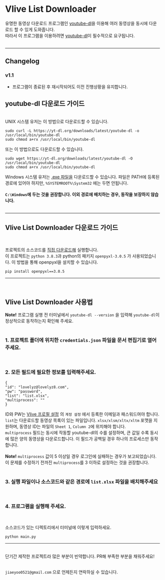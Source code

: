 # Vlive List Downloader
유명한 동영상 다운로드 프로그램인 [youtube-dl]('https://github.com/ytdl-org/youtube-dl')을 이용해 여러 동영상을 동시에 다운로드 할 수 있게 도와줍니다.
<br/>
따라서 이 프로그램을 이용하려면 [youtube-dl]('https://github.com/ytdl-org/youtube-dl')이 필수적으로 요구됩니다.
<br/><br/>
***
## Changelog

### v1.1

 - 프로그램이 종료된 후 재시작되어도 이전 진행상황을 유지합니다.

## youtube-dl 다운로드 가이드
<br/>
UNIX 시스템 유저는 이 방법으로 다운로드할 수 있습니다.

    sudo curl -L https://yt-dl.org/downloads/latest/youtube-dl -o /usr/local/bin/youtube-dl
    sudo chmod a+rx /usr/local/bin/youtube-dl
또는 이 방법으로도 다운로드할 수 있습니다.

    sudo wget https://yt-dl.org/downloads/latest/youtube-dl -O /usr/local/bin/youtube-dl
    sudo chmod a+rx /usr/local/bin/youtube-dl
Windows 시스템 유저는 [.exe 파일을](https://yt-dl.org/latest/youtube-dl.exe) 다운로드할 수 있습니다. 파일은 PATH에 등록된 경로에 있어야 하지만, `%SYSTEMROOT%\System32` 에는 두면 안됩니다.<br/><br/>
**`C:\Windows`에 두는 것을 권장합니다. 이외 경로에 배치하는 경우, 동작을 보장하지 않습니다.**
<br/>
<br/>
***
## Vlive List Downloader 다운로드 가이드
<br/>

프로젝트의 소스코드를 [직접 다운로드해]('https://github.com/') 실행합니다.<br/>
이 프로젝트는 `python 3.8.3`과 python의 패키지 `openpyxl-3.0.5` 가 사용되었습니다. 이 방법을 통해 openpyxl을 설치할 수 있습니다.

    pip install openpyxl==3.0.5

***
<br/>

## Vlive List Downloader 사용법

**Note!** 프로그램 실행 전 터미널에서 `youtube-dl --version` 을 입력해 `youtube-dl`이 정상적으로 동작하는지 확인해 주세요.<br/><br/>

### 1. 프로젝트 폴더에 위치한 `credentials.json` 파일을 문서 편집기로 열어주세요. 
<br/>

### 2. 모든 필드에 필요한 정보를 입력해주세요.

    {
    "id": "lovelyz@lovelyz8.com",
    "pw": "password",
    "list": "list.xlsx",
    "multiprocess": ""
    }

ID와 PW는 [Vlive 프로필 설정]('https://vlive.tv/my/profile') 의 `계정 설정` 에서 등록한 이메일과 패스워드여야 합니다.<br/>
`list`는 다운로드할 동영상 목록이 있는 파일입니다. `xlsx/xlsm/xltx/xltm` 포맷을 지원하며, 동영상 ID는 파일의 `Sheet 1`, `Column 2`에 위치해야 합니다.<br/>
`multiprocess` 필드는 동시에 작동할 youtube-dl의 수를 설정하며, 큰 값일 수록 동시에 많은 양의 동영상을 다운로드합니다. 이 필드가 공백일 경우 하나의 프로세스만 동작합니다.<br/><br/>
**Note!** `multiprocess` 값이 5 이상일 경우 로그인에 실패하는 경우가 보고되었습니다. 이 문제를 수정하기 전까진 `multiprocess`를 3 이하로 설정하는 것을 권장합니다.
<br/><br/>

### 3. 실행 파일이나 소스코드와 같은 경로에 `list.xlsx` 파일을 배치해주세요
<br/>

### 4. 프로그램을 실행해 주세요.
<br/>

소스코드가 있는 디렉토리에서 터미널에 이렇게 입력하세요.

    python main.py

***
<br/>
단기간 제작한 프로젝트라 많은 부분이 빈약합니다. PR해 부족한 부분을 채워주세요!
<br/><br/>

`jiaeyoo0521@gmail.com` 으로 언제든지 연락하실 수 있습니다.
